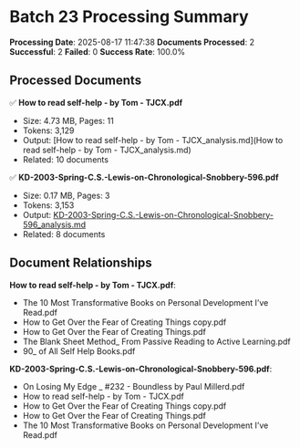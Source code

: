 # Batch 23 Processing Summary

**Processing Date**: 2025-08-17 11:47:38
**Documents Processed**: 2
**Successful**: 2
**Failed**: 0
**Success Rate**: 100.0%

## Processed Documents

✅ **How to read self-help - by Tom - TJCX.pdf**
   - Size: 4.73 MB, Pages: 11
   - Tokens: 3,129
   - Output: [How to read self-help - by Tom - TJCX_analysis.md](How to read self-help - by Tom - TJCX_analysis.md)
   - Related: 10 documents

✅ **KD-2003-Spring-C.S.-Lewis-on-Chronological-Snobbery-596.pdf**
   - Size: 0.17 MB, Pages: 3
   - Tokens: 3,153
   - Output: [KD-2003-Spring-C.S.-Lewis-on-Chronological-Snobbery-596_analysis.md](KD-2003-Spring-C.S.-Lewis-on-Chronological-Snobbery-596_analysis.md)
   - Related: 8 documents

## Document Relationships

**How to read self-help - by Tom - TJCX.pdf**:
  - The 10 Most Transformative Books on Personal Development I’ve Read.pdf
  - How to Get Over the Fear of Creating Things copy.pdf
  - How to Get Over the Fear of Creating Things.pdf
  - The Blank Sheet Method_ From Passive Reading to Active Learning.pdf
  - 90_ of All Self Help Books.pdf

**KD-2003-Spring-C.S.-Lewis-on-Chronological-Snobbery-596.pdf**:
  - On Losing My Edge _ #232 - Boundless by Paul Millerd.pdf
  - How to read self-help - by Tom - TJCX.pdf
  - How to Get Over the Fear of Creating Things copy.pdf
  - How to Get Over the Fear of Creating Things.pdf
  - The 10 Most Transformative Books on Personal Development I’ve Read.pdf
